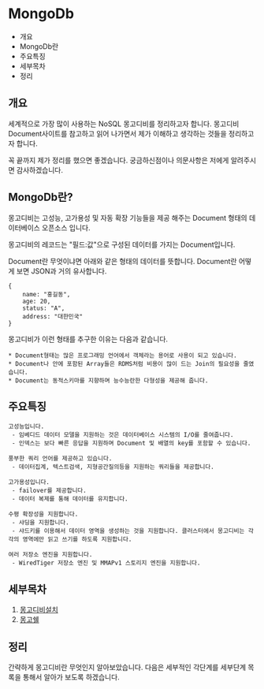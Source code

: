 # MongoDb

* 개요
* MongoDb란
* 주요특징
* 세부목차
* 정리

## 개요
세계적으로 가장 많이 사용하는 NoSQL 몽고디비를 정리하고자 합니다. 몽고디비 Document사이트를 참고하고 읽어 나가면서 제가 이해하고 생각하는 것들을 정리하고자 합니다.
 
꼭 끝까지 제가 정리를 했으면 좋겠습니다. 궁금하신점이나 의문사항은 저에게 알려주시면 감사하겠습니다.
 
## MongoDb란? 
몽고디비는 고성능, 고가용성 및 자동 확장 기능들을 제공 해주는 Document 형태의 데이터베이스 오픈소스 입니다.

몽고디비의 레코드는 "필드:값"으로 구성된 데이터를 가지는 Document입니다.

Document란 무엇이냐면 아래와 같은 형태의 데이터를 뜻합니다. Document란 어떻게 보면 JSON과 거의 유사합니다.
 
    {
        name: "홍길동",
        age: 20,
        status: "A",
        address: "대한민국"
    }
    
몽고디비가 이런 형태를 추구한 이유는 다음과 같습니다.

    * Document형태는 많은 프로그래밍 언어에서 객체라는 용어로 사용이 되고 있습니다.
    * Document나 안에 포함된 Array들은 RDMS처럼 비용이 많이 드는 Join의 필요성을 줄였습니다.
    * Document는 동적스키마를 지향하며 능수능란한 다형성을 제공해 줍니다.
 
## 주요특징

    고성능입니다.
     - 임베디드 데이터 모델을 지원하는 것은 데이터베이스 시스템의 I/O를 줄여줍니다.
     - 인덱스는 보다 빠른 응답을 지원하며 Document 및 배열의 key를 포함할 수 있습니다.
      
    풍부한 쿼리 언어를 제공하고 있습니다.
     - 데이터집계, 텍스트검색, 지형공간질의등을 지원하는 쿼리들을 제공합니다.
      
    고가용성입니다.
     - failover를 제공합니다.
     - 데이터 복제를 통해 데이터를 유지합니다.
      
    수평 확장성을 지원합니다.
     - 샤딩을 지원합니다.
     - 샤드키를 이용해서 데이터 영역을 생성하는 것을 지원합니다. 클러스터에서 몽고디비는 각각의 영역에만 읽고 쓰기를 하도록 지원합니다.
      
    여러 저장소 엔진을 지원합니다.
     - WiredTiger 저장소 엔진 및 MMAPv1 스토리지 엔진을 지원합니다.
     
## 세부목차

1. [몽고디비설치](https://github.com/agatespider/MP/tree/master/MONGODB/001)
2. [몽고쉘](https://github.com/agatespider/MP/tree/master/MONGODB/002)
    
## 정리    
간략하게 몽고디비란 무엇인지 알아보았습니다. 다음은 세부적인 각단계를 세부단계 목록을 통해서 알아가
보도록 하겠습니다.
